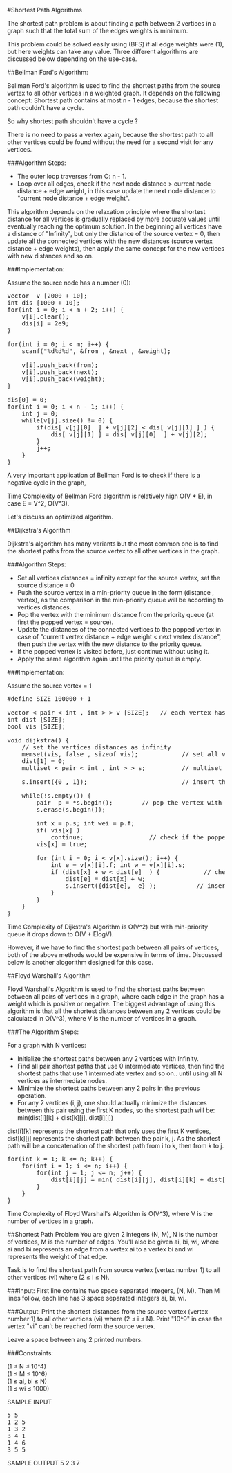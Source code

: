 #Shortest Path Algorithms

The shortest path problem is about finding a path between 2 vertices in a graph such that the total sum of the edges
weights is minimum.

This problem could be solved easily using (BFS) if all edge weights were (1), but here weights can take any value.
Three different algorithms are discussed below depending on the use-case.

##Bellman Ford's Algorithm:

Bellman Ford's algorithm is used to find the shortest paths from the source vertex to all other vertices in a weighted
graph. It depends on the following concept: Shortest path contains at most n - 1 edges, because the shortest path
couldn't have a cycle.

So why shortest path shouldn't have a cycle ?

There is no need to pass a vertex again, because the shortest path to all other vertices could be found without the need
for a second visit for any vertices.

###Algorithm Steps:

* The outer loop traverses from O: n - 1. 
* Loop over all edges, check if the next node distance > current node distance + edge weight, in this case update
  the next node distance to "current node distance + edge weight".

This algorithm depends on the relaxation principle where the shortest distance for all vertices is gradually replaced by
more accurate values until eventually reaching the optimum solution. In the beginning all vertices have a distance of
"Infinity", but only the distance of the source vertex = 0, then update all the connected vertices with the new distances
(source vertex distance + edge weights), then apply the same concept for the new vertices with new distances and so on.

###Implementation:

Assume the source node has a number (0):

<pre>
vector <int> v [2000 + 10];
int dis [1000 + 10];
for(int i = 0; i < m + 2; i++) {
    v[i].clear();
    dis[i] = 2e9;
}

for(int i = 0; i < m; i++) {
    scanf("%d%d%d", &from , &next , &weight);

    v[i].push_back(from);
    v[i].push_back(next);
    v[i].push_back(weight);
}

dis[0] = 0;
for(int i = 0; i < n - 1; i++) {
    int j = 0;
    while(v[j].size() != 0) {
        if(dis[ v[j][0]  ] + v[j][2] < dis[ v[j][1] ] ) {
            dis[ v[j][1] ] = dis[ v[j][0]  ] + v[j][2];
        }
        j++;
    }
}
</pre>

A very important application of Bellman Ford is to check if there is a negative cycle in the graph,

Time Complexity of Bellman Ford algorithm is relatively high O(V * E), in case E = V^2, O(V^3).

Let's discuss an optimized algorithm.

##Dijkstra's Algorithm

Dijkstra's algorithm has many variants but the most common one is to find the shortest paths from the source vertex
to all other vertices in the graph.

###Algorithm Steps:

* Set all vertices distances = infinity except for the source vertex, set the source distance = 0
* Push the source vertex in a min-priority queue in the form (distance , vertex), as the comparison in the min-priority
  queue will be according to vertices distances.
* Pop the vertex with the minimum distance from the priority queue (at first the popped vertex = source).
* Update the distances of the connected vertices to the popped vertex in case of "current vertex distance + edge weight
  < next vertex distance", then push the vertex with the new distance to the priority queue.
* If the popped vertex is visited before, just continue without using it.
* Apply the same algorithm again until the priority queue is empty.

###Implementation:

Assume the source vertex = 1

<pre>
#define SIZE 100000 + 1

vector < pair < int , int > > v [SIZE];   // each vertex has all the connected vertices with the edges weights
int dist [SIZE];
bool vis [SIZE];

void dijkstra() {
    // set the vertices distances as infinity
    memset(vis, false , sizeof vis);            // set all vertex as unvisited
    dist[1] = 0;
    multiset < pair < int , int > > s;          // multiset do the job as a min-priority queue

    s.insert({0 , 1});                          // insert the source node with distance = 0

    while(!s.empty()) {
        pair <int , int> p = *s.begin();        // pop the vertex with the minimum distance
        s.erase(s.begin());

        int x = p.s; int wei = p.f;
        if( vis[x] )
            continue;                  // check if the popped vertex is visited before
        vis[x] = true;

        for (int i = 0; i < v[x].size(); i++) {
            int e = v[x][i].f; int w = v[x][i].s;
            if (dist[x] + w < dist[e]  ) {            // check if the next vertex distance could be minimized
                dist[e] = dist[x] + w;
                s.insert({dist[e],  e} );           // insert the next vertex with the updated distance
            }
        }
    }
}
</pre>

Time Complexity of Dijkstra's Algorithm is O(V^2) but with min-priority queue it drops down to O(V + ElogV).

However, if we have to find the shortest path between all pairs of vertices, both of the above methods would be expensive
in terms of time. Discussed below is another alogorithm designed for this case.

##Floyd Warshall's Algorithm

Floyd Warshall's Algorithm is used to find the shortest paths between between all pairs of vertices in a graph, where
each edge in the graph has a weight which is positive or negative. The biggest advantage of using this algorithm is that
all the shortest distances between any 2 vertices could be calculated in O(V^3), where V is the number of vertices in a
graph.

###The Algorithm Steps:

For a graph with N vertices:

* Initialize the shortest paths between any 2 vertices with Infinity.
* Find all pair shortest paths that use 0 intermediate vertices, then find the shortest paths that use 1 intermediate
  vertex and so on.. until using all N vertices as intermediate nodes.
* Minimize the shortest paths between any 2 pairs in the previous operation.
* For any 2 vertices (i, j), one should actually minimize the distances between this pair using the first K nodes,
  so the shortest path will be: min(dist[i][k] + dist[k][j], dist[i][j])

dist[i][k] represents the shortest path that only uses the first K vertices, dist[k][j] represents the shortest path
between the pair k, j. As the shortest path will be a concatenation of the shortest path from i to k, then from k to j.

<pre>
for(int k = 1; k <= n; k++) {
    for(int i = 1; i <= n; i++) {
        for(int j = 1; j <= n; j++) {
            dist[i][j] = min( dist[i][j], dist[i][k] + dist[k][j] );
        }
    }
}
</pre>

Time Complexity of Floyd Warshall's Algorithm is O(V^3), where V is the number of vertices in a graph.

##Shortest Path Problem
You are given 2 integers (N, M), N is the number of vertices, M is the number of edges. You'll also be given ai, bi, wi,
where ai and bi represents an edge from a vertex ai to a vertex bi and wi represents the weight of that edge.

Task is to find the shortest path from source vertex (vertex number 1) to all other vertices (vi) where (2 ≤ i ≤ N).

###Input:
First line contains two space separated integers, (N, M). Then M lines follow, each line has 3 space separated integers
ai, bi, wi.

###Output:
Print the shortest distances from the source vertex (vertex number 1) to all other vertices (vi) where (2 ≤ i ≤ N).
Print "10^9" in case the vertex "vi" can't be reached form the source vertex.

Leave a space between any 2 printed numbers.

###Constraints:

(1 ≤ N ≤ 10^4)  
(1 ≤ M ≤ 10^6)  
(1 ≤ ai, bi ≤ N)  
(1 ≤ wi ≤ 1000)

SAMPLE INPUT
<pre>
5 5
1 2 5
1 3 2
3 4 1
1 4 6
3 5 5
</pre>

SAMPLE OUTPUT
5 2 3 7